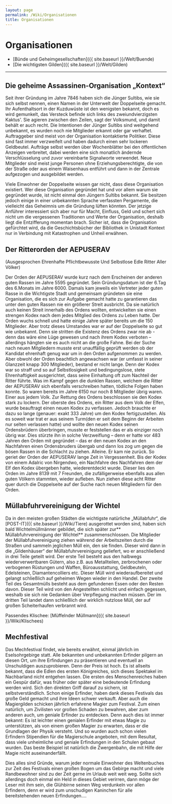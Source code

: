 ```yaml
---
layout: page
permalink: /Wiki/Organisationen
title: Organisationen
---
```


# Organisationen

- [Bünde und Geheimgesellschaften]({{ site.baseurl }}/Welt/Buende)
- [Die wichtigsten Gilden]({{ site.baseurl }}/Welt/Gilden)


***
## Die geheime Assassinen-Organisation &bdquo;Kontext&ldquo;

Seit ihrer Gründung im Jahre 7846 haben sich die Jünger Sultibs, wie sie sich selbst nennen, einen Namen in der Unterwelt der Doppelseite gemacht. Ihr Aufenthaltsort in der Kuzduwüste ist den wenigsten bekannt, doch es wird gemunkelt, das Versteck befinde sich links des zweiundvierzigsten Kaktus&#39;. Sie agieren zwischen den Zeilen, sagt der Volksmund, und damit behält er auch recht. Die Intentionen der Jünger Sultibs sind weitgehend unbekannt, es wurden noch nie Mitglieder erkannt oder gar verhaftet. Auftraggeber sind meist von der Organisation kontaktierte Politiker. Diese sind fast immer verzweifelt und haben dadurch einen sehr lockeren Geldbeutel. Aufträge selbst werden über Wochenblätter bei den öffentlichen Anzeigen verbreitet, dabei werden eine sich monatlich ändernde Verschlüsselung und zuvor vereinbarte Signalworte verwendet. Neue Mitglieder sind meist junge Personen ohne Erziehungsberechtigte, die von der Straße oder aus einem Waisenhaus entführt und dann in der Zentrale aufgezogen und ausgebildet werden.

Viele Einwohner der Doppelseite wissen gar nicht, dass diese Organisation existiert. Wer diese Organisation gegründet hat und vor allem warum sie gegründet wurde, ist nicht einmal den Jüngern Sultibs bekannt. Sie besitzen jedoch einige in einer unbekannten Sprache verfassten Pergamente, die vielleicht das Geheimnis um die Gründung lüften könnten. Der jetzige Anführer interessiert sich aber nur für Macht, Einfluss, Geld und schert sich nicht um die vergessenen Traditionen und Werte der Organisation, deshalb liegt die Entzifferung momentan brach. Sicher ist, dass die Organisation gefürchtet wird, da die Geschichtsbücher der Bibliothek in Unistadt Kontext nur in Verbindung mit Katastrophen und Unheil erwähnen.

<!--[endif]({{ site.baseurl }}/If gte mso 9]><xml><w:WordDocument><w:View>Normal</W:View><w:Zoom>0</W:Zoom><w:TrackMoves /><w:TrackFormatting /><w:HyphenationZone>21</W:HyphenationZone><w:PunctuationKerning /><w:ValidateAgainstSchemas /><w:SaveIfXMLInvalid>false</W:SaveIfXMLInvalid><w:IgnoreMixedContent>false</W:IgnoreMixedContent><w:AlwaysShowPlaceholderText>false</W:AlwaysShowPlaceholderText><w:DoNotPromoteQF /><w:LidThemeOther>DE</W:LidThemeOther><w:LidThemeAsian>X-NONE</W:LidThemeAsian><w:LidThemeComplexScript>X-NONE</W:LidThemeComplexScript><w:Compatibility><w:BreakWrappedTables /><w:SnapToGridInCell /><w:WrapTextWithPunct /><w:UseAsianBreakRules /><w:DontGrowAutofit /><w:SplitPgBreakAndParaMark /><w:DontVertAlignCellWithSp /><w:DontBreakConstrainedForcedTables /><w:DontVertAlignInTxbx /><w:Word11KerningPairs /><w:CachedColBalance /></W:Compatibility><w:BrowserLevel>MicrosoftInternetExplorer4</W:BrowserLevel><m:mathPr><m:mathFont m:val="Cambria Math"/><m:brkBin m:val="before"/><m:brkBinSub m:val="--"/><m:smallFrac m:val="off"/><m:dispDef /><m:lMargin m:val="0"/><m:rMargin m:val="0"/><m:defJc m:val="centerGroup"/><m:wrapIndent m:val="1440"/><m:intLim m:val="subSup"/><m:naryLim m:val="undOvr"/></M:mathPr></W:WordDocument></Xml><!)--><!--[endif]({{ site.baseurl }}/If gte mso 9]><xml><w:LatentStyles DefLockedState="false" DefUnhideWhenUsed="true"DefSemiHidden="true" DefQFormat="false" DefPriority="99"LatentStyleCount="267"><w:LsdException Locked="false" Priority="0" SemiHidden="false"UnhideWhenUsed="false" QFormat="true" Name="Normal"/><w:LsdException Locked="false" Priority="9" SemiHidden="false"UnhideWhenUsed="false" QFormat="true" Name="heading 1"/><w:LsdException Locked="false" Priority="9" QFormat="true" Name="heading 2"/><w:LsdException Locked="false" Priority="9" QFormat="true" Name="heading 3"/><w:LsdException Locked="false" Priority="9" QFormat="true" Name="heading 4"/><w:LsdException Locked="false" Priority="9" QFormat="true" Name="heading 5"/><w:LsdException Locked="false" Priority="9" QFormat="true" Name="heading 6"/><w:LsdException Locked="false" Priority="9" QFormat="true" Name="heading 7"/><w:LsdException Locked="false" Priority="9" QFormat="true" Name="heading 8"/><w:LsdException Locked="false" Priority="9" QFormat="true" Name="heading 9"/><w:LsdException Locked="false" Priority="39" Name="toc 1"/><w:LsdException Locked="false" Priority="39" Name="toc 2"/><w:LsdException Locked="false" Priority="39" Name="toc 3"/><w:LsdException Locked="false" Priority="39" Name="toc 4"/><w:LsdException Locked="false" Priority="39" Name="toc 5"/><w:LsdException Locked="false" Priority="39" Name="toc 6"/><w:LsdException Locked="false" Priority="39" Name="toc 7"/><w:LsdException Locked="false" Priority="39" Name="toc 8"/><w:LsdException Locked="false" Priority="39" Name="toc 9"/><w:LsdException Locked="false" Priority="35" QFormat="true" Name="caption"/><w:LsdException Locked="false" Priority="10" SemiHidden="false"UnhideWhenUsed="false" QFormat="true" Name="Title"/><w:LsdException Locked="false" Priority="1" Name="Default Paragraph Font"/><w:LsdException Locked="false" Priority="11" SemiHidden="false"UnhideWhenUsed="false" QFormat="true" Name="Subtitle"/><w:LsdException Locked="false" Priority="22" SemiHidden="false"UnhideWhenUsed="false" QFormat="true" Name="Strong"/><w:LsdException Locked="false" Priority="20" SemiHidden="false"UnhideWhenUsed="false" QFormat="true" Name="Emphasis"/><w:LsdException Locked="false" Priority="59" SemiHidden="false"UnhideWhenUsed="false" Name="Table Grid"/><w:LsdException Locked="false" UnhideWhenUsed="false" Name="Placeholder Text"/><w:LsdException Locked="false" Priority="1" SemiHidden="false"UnhideWhenUsed="false" QFormat="true" Name="No Spacing"/><w:LsdException Locked="false" Priority="60" SemiHidden="false"UnhideWhenUsed="false" Name="Light Shading"/><w:LsdException Locked="false" Priority="61" SemiHidden="false"UnhideWhenUsed="false" Name="Light List"/><w:LsdException Locked="false" Priority="62" SemiHidden="false"UnhideWhenUsed="false" Name="Light Grid"/><w:LsdException Locked="false" Priority="63" SemiHidden="false"UnhideWhenUsed="false" Name="Medium Shading 1"/><w:LsdException Locked="false" Priority="64" SemiHidden="false"UnhideWhenUsed="false" Name="Medium Shading 2"/><w:LsdException Locked="false" Priority="65" SemiHidden="false"UnhideWhenUsed="false" Name="Medium List 1"/><w:LsdException Locked="false" Priority="66" SemiHidden="false"UnhideWhenUsed="false" Name="Medium List 2"/><w:LsdException Locked="false" Priority="67" SemiHidden="false"UnhideWhenUsed="false" Name="Medium Grid 1"/><w:LsdException Locked="false" Priority="68" SemiHidden="false"UnhideWhenUsed="false" Name="Medium Grid 2"/><w:LsdException Locked="false" Priority="69" SemiHidden="false"UnhideWhenUsed="false" Name="Medium Grid 3"/><w:LsdException Locked="false" Priority="70" SemiHidden="false"UnhideWhenUsed="false" Name="Dark List"/><w:LsdException Locked="false" Priority="71" SemiHidden="false"UnhideWhenUsed="false" Name="Colorful Shading"/><w:LsdException Locked="false" Priority="72" SemiHidden="false"UnhideWhenUsed="false" Name="Colorful List"/><w:LsdException Locked="false" Priority="73" SemiHidden="false"UnhideWhenUsed="false" Name="Colorful Grid"/><w:LsdException Locked="false" Priority="60" SemiHidden="false"UnhideWhenUsed="false" Name="Light Shading Accent 1"/><w:LsdException Locked="false" Priority="61" SemiHidden="false"UnhideWhenUsed="false" Name="Light List Accent 1"/><w:LsdException Locked="false" Priority="62" SemiHidden="false"UnhideWhenUsed="false" Name="Light Grid Accent 1"/><w:LsdException Locked="false" Priority="63" SemiHidden="false"UnhideWhenUsed="false" Name="Medium Shading 1 Accent 1"/><w:LsdException Locked="false" Priority="64" SemiHidden="false"UnhideWhenUsed="false" Name="Medium Shading 2 Accent 1"/><w:LsdException Locked="false" Priority="65" SemiHidden="false"UnhideWhenUsed="false" Name="Medium List 1 Accent 1"/><w:LsdException Locked="false" UnhideWhenUsed="false" Name="Revision"/><w:LsdException Locked="false" Priority="34" SemiHidden="false"UnhideWhenUsed="false" QFormat="true" Name="List Paragraph"/><w:LsdException Locked="false" Priority="29" SemiHidden="false"UnhideWhenUsed="false" QFormat="true" Name="Quote"/><w:LsdException Locked="false" Priority="30" SemiHidden="false"UnhideWhenUsed="false" QFormat="true" Name="Intense Quote"/><w:LsdException Locked="false" Priority="66" SemiHidden="false"UnhideWhenUsed="false" Name="Medium List 2 Accent 1"/><w:LsdException Locked="false" Priority="67" SemiHidden="false"UnhideWhenUsed="false" Name="Medium Grid 1 Accent 1"/><w:LsdException Locked="false" Priority="68" SemiHidden="false"UnhideWhenUsed="false" Name="Medium Grid 2 Accent 1"/><w:LsdException Locked="false" Priority="69" SemiHidden="false"UnhideWhenUsed="false" Name="Medium Grid 3 Accent 1"/><w:LsdException Locked="false" Priority="70" SemiHidden="false"UnhideWhenUsed="false" Name="Dark List Accent 1"/><w:LsdException Locked="false" Priority="71" SemiHidden="false"UnhideWhenUsed="false" Name="Colorful Shading Accent 1"/><w:LsdException Locked="false" Priority="72" SemiHidden="false"UnhideWhenUsed="false" Name="Colorful List Accent 1"/><w:LsdException Locked="false" Priority="73" SemiHidden="false"UnhideWhenUsed="false" Name="Colorful Grid Accent 1"/><w:LsdException Locked="false" Priority="60" SemiHidden="false"UnhideWhenUsed="false" Name="Light Shading Accent 2"/><w:LsdException Locked="false" Priority="61" SemiHidden="false"UnhideWhenUsed="false" Name="Light List Accent 2"/><w:LsdException Locked="false" Priority="62" SemiHidden="false"UnhideWhenUsed="false" Name="Light Grid Accent 2"/><w:LsdException Locked="false" Priority="63" SemiHidden="false"UnhideWhenUsed="false" Name="Medium Shading 1 Accent 2"/><w:LsdException Locked="false" Priority="64" SemiHidden="false"UnhideWhenUsed="false" Name="Medium Shading 2 Accent 2"/><w:LsdException Locked="false" Priority="65" SemiHidden="false"UnhideWhenUsed="false" Name="Medium List 1 Accent 2"/><w:LsdException Locked="false" Priority="66" SemiHidden="false"UnhideWhenUsed="false" Name="Medium List 2 Accent 2"/><w:LsdException Locked="false" Priority="67" SemiHidden="false"UnhideWhenUsed="false" Name="Medium Grid 1 Accent 2"/><w:LsdException Locked="false" Priority="68" SemiHidden="false"UnhideWhenUsed="false" Name="Medium Grid 2 Accent 2"/><w:LsdException Locked="false" Priority="69" SemiHidden="false"UnhideWhenUsed="false" Name="Medium Grid 3 Accent 2"/><w:LsdException Locked="false" Priority="70" SemiHidden="false"UnhideWhenUsed="false" Name="Dark List Accent 2"/><w:LsdException Locked="false" Priority="71" SemiHidden="false"UnhideWhenUsed="false" Name="Colorful Shading Accent 2"/><w:LsdException Locked="false" Priority="72" SemiHidden="false"UnhideWhenUsed="false" Name="Colorful List Accent 2"/><w:LsdException Locked="false" Priority="73" SemiHidden="false"UnhideWhenUsed="false" Name="Colorful Grid Accent 2"/><w:LsdException Locked="false" Priority="60" SemiHidden="false"UnhideWhenUsed="false" Name="Light Shading Accent 3"/><w:LsdException Locked="false" Priority="61" SemiHidden="false"UnhideWhenUsed="false" Name="Light List Accent 3"/><w:LsdException Locked="false" Priority="62" SemiHidden="false"UnhideWhenUsed="false" Name="Light Grid Accent 3"/><w:LsdException Locked="false" Priority="63" SemiHidden="false"UnhideWhenUsed="false" Name="Medium Shading 1 Accent 3"/><w:LsdException Locked="false" Priority="64" SemiHidden="false"UnhideWhenUsed="false" Name="Medium Shading 2 Accent 3"/><w:LsdException Locked="false" Priority="65" SemiHidden="false"UnhideWhenUsed="false" Name="Medium List 1 Accent 3"/><w:LsdException Locked="false" Priority="66" SemiHidden="false"UnhideWhenUsed="false" Name="Medium List 2 Accent 3"/><w:LsdException Locked="false" Priority="67" SemiHidden="false"UnhideWhenUsed="false" Name="Medium Grid 1 Accent 3"/><w:LsdException Locked="false" Priority="68" SemiHidden="false"UnhideWhenUsed="false" Name="Medium Grid 2 Accent 3"/><w:LsdException Locked="false" Priority="69" SemiHidden="false"UnhideWhenUsed="false" Name="Medium Grid 3 Accent 3"/><w:LsdException Locked="false" Priority="70" SemiHidden="false"UnhideWhenUsed="false" Name="Dark List Accent 3"/><w:LsdException Locked="false" Priority="71" SemiHidden="false"UnhideWhenUsed="false" Name="Colorful Shading Accent 3"/><w:LsdException Locked="false" Priority="72" SemiHidden="false"UnhideWhenUsed="false" Name="Colorful List Accent 3"/><w:LsdException Locked="false" Priority="73" SemiHidden="false"UnhideWhenUsed="false" Name="Colorful Grid Accent 3"/><w:LsdException Locked="false" Priority="60" SemiHidden="false"UnhideWhenUsed="false" Name="Light Shading Accent 4"/><w:LsdException Locked="false" Priority="61" SemiHidden="false"UnhideWhenUsed="false" Name="Light List Accent 4"/><w:LsdException Locked="false" Priority="62" SemiHidden="false"UnhideWhenUsed="false" Name="Light Grid Accent 4"/><w:LsdException Locked="false" Priority="63" SemiHidden="false"UnhideWhenUsed="false" Name="Medium Shading 1 Accent 4"/><w:LsdException Locked="false" Priority="64" SemiHidden="false"UnhideWhenUsed="false" Name="Medium Shading 2 Accent 4"/><w:LsdException Locked="false" Priority="65" SemiHidden="false"UnhideWhenUsed="false" Name="Medium List 1 Accent 4"/><w:LsdException Locked="false" Priority="66" SemiHidden="false"UnhideWhenUsed="false" Name="Medium List 2 Accent 4"/><w:LsdException Locked="false" Priority="67" SemiHidden="false"UnhideWhenUsed="false" Name="Medium Grid 1 Accent 4"/><w:LsdException Locked="false" Priority="68" SemiHidden="false"UnhideWhenUsed="false" Name="Medium Grid 2 Accent 4"/><w:LsdException Locked="false" Priority="69" SemiHidden="false"UnhideWhenUsed="false" Name="Medium Grid 3 Accent 4"/><w:LsdException Locked="false" Priority="70" SemiHidden="false"UnhideWhenUsed="false" Name="Dark List Accent 4"/><w:LsdException Locked="false" Priority="71" SemiHidden="false"UnhideWhenUsed="false" Name="Colorful Shading Accent 4"/><w:LsdException Locked="false" Priority="72" SemiHidden="false"UnhideWhenUsed="false" Name="Colorful List Accent 4"/><w:LsdException Locked="false" Priority="73" SemiHidden="false"UnhideWhenUsed="false" Name="Colorful Grid Accent 4"/><w:LsdException Locked="false" Priority="60" SemiHidden="false"UnhideWhenUsed="false" Name="Light Shading Accent 5"/><w:LsdException Locked="false" Priority="61" SemiHidden="false"UnhideWhenUsed="false" Name="Light List Accent 5"/><w:LsdException Locked="false" Priority="62" SemiHidden="false"UnhideWhenUsed="false" Name="Light Grid Accent 5"/><w:LsdException Locked="false" Priority="63" SemiHidden="false"UnhideWhenUsed="false" Name="Medium Shading 1 Accent 5"/><w:LsdException Locked="false" Priority="64" SemiHidden="false"UnhideWhenUsed="false" Name="Medium Shading 2 Accent 5"/><w:LsdException Locked="false" Priority="65" SemiHidden="false"UnhideWhenUsed="false" Name="Medium List 1 Accent 5"/><w:LsdException Locked="false" Priority="66" SemiHidden="false"UnhideWhenUsed="false" Name="Medium List 2 Accent 5"/><w:LsdException Locked="false" Priority="67" SemiHidden="false"UnhideWhenUsed="false" Name="Medium Grid 1 Accent 5"/><w:LsdException Locked="false" Priority="68" SemiHidden="false"UnhideWhenUsed="false" Name="Medium Grid 2 Accent 5"/><w:LsdException Locked="false" Priority="69" SemiHidden="false"UnhideWhenUsed="false" Name="Medium Grid 3 Accent 5"/><w:LsdException Locked="false" Priority="70" SemiHidden="false"UnhideWhenUsed="false" Name="Dark List Accent 5"/><w:LsdException Locked="false" Priority="71" SemiHidden="false"UnhideWhenUsed="false" Name="Colorful Shading Accent 5"/><w:LsdException Locked="false" Priority="72" SemiHidden="false"UnhideWhenUsed="false" Name="Colorful List Accent 5"/><w:LsdException Locked="false" Priority="73" SemiHidden="false"UnhideWhenUsed="false" Name="Colorful Grid Accent 5"/><w:LsdException Locked="false" Priority="60" SemiHidden="false"UnhideWhenUsed="false" Name="Light Shading Accent 6"/><w:LsdException Locked="false" Priority="61" SemiHidden="false"UnhideWhenUsed="false" Name="Light List Accent 6"/><w:LsdException Locked="false" Priority="62" SemiHidden="false"UnhideWhenUsed="false" Name="Light Grid Accent 6"/><w:LsdException Locked="false" Priority="63" SemiHidden="false"UnhideWhenUsed="false" Name="Medium Shading 1 Accent 6"/><w:LsdException Locked="false" Priority="64" SemiHidden="false"UnhideWhenUsed="false" Name="Medium Shading 2 Accent 6"/><w:LsdException Locked="false" Priority="65" SemiHidden="false"UnhideWhenUsed="false" Name="Medium List 1 Accent 6"/><w:LsdException Locked="false" Priority="66" SemiHidden="false"UnhideWhenUsed="false" Name="Medium List 2 Accent 6"/><w:LsdException Locked="false" Priority="67" SemiHidden="false"UnhideWhenUsed="false" Name="Medium Grid 1 Accent 6"/><w:LsdException Locked="false" Priority="68" SemiHidden="false"UnhideWhenUsed="false" Name="Medium Grid 2 Accent 6"/><w:LsdException Locked="false" Priority="69" SemiHidden="false"UnhideWhenUsed="false" Name="Medium Grid 3 Accent 6"/><w:LsdException Locked="false" Priority="70" SemiHidden="false"UnhideWhenUsed="false" Name="Dark List Accent 6"/><w:LsdException Locked="false" Priority="71" SemiHidden="false"UnhideWhenUsed="false" Name="Colorful Shading Accent 6"/><w:LsdException Locked="false" Priority="72" SemiHidden="false"UnhideWhenUsed="false" Name="Colorful List Accent 6"/><w:LsdException Locked="false" Priority="73" SemiHidden="false"UnhideWhenUsed="false" Name="Colorful Grid Accent 6"/><w:LsdException Locked="false" Priority="19" SemiHidden="false"UnhideWhenUsed="false" QFormat="true" Name="Subtle Emphasis"/><w:LsdException Locked="false" Priority="21" SemiHidden="false"UnhideWhenUsed="false" QFormat="true" Name="Intense Emphasis"/><w:LsdException Locked="false" Priority="31" SemiHidden="false"UnhideWhenUsed="false" QFormat="true" Name="Subtle Reference"/><w:LsdException Locked="false" Priority="32" SemiHidden="false"UnhideWhenUsed="false" QFormat="true" Name="Intense Reference"/><w:LsdException Locked="false" Priority="33" SemiHidden="false"UnhideWhenUsed="false" QFormat="true" Name="Book Title"/><w:LsdException Locked="false" Priority="37" Name="Bibliography"/><w:LsdException Locked="false" Priority="39" QFormat="true" Name="TOC Heading"/></W:LatentStyles></Xml><!)--><!--[endif]({{ site.baseurl }}/If gte mso 10]><style>/* Style Definitions */Table.MsoNormalTable{mso-style-name:„Normale Tabelle“;mso-tstyle-rowband-size:0;mso-tstyle-colband-size:0;mso-style-noshow:yes;mso-style-priority:99;mso-style-qformat:yes;mso-style-parent:„„;mso-padding-alt:0cm 5.4pt 0cm 5.4pt;mso-para-margin-top:0cm;mso-para-margin-right:0cm;mso-para-margin-bottom:10.0pt;mso-para-margin-left:0cm;line-height:115%;mso-pagination:widow-orphan;font-size:11.0pt;font-family:“Calibri„,“sans-serif„;mso-ascii-font-family:Calibri;mso-ascii-theme-font:minor-latin;mso-fareast-font-family:“Times New Roman“;mso-fareast-theme-font:minor-fareast;mso-hansi-font-family:Calibri;mso-hansi-theme-font:minor-latin;}</Style><!)-->
## Der Ritterorden der AEPUSERAV

(Ausgesprochen Ehrenhafte Pflichtbewusste Und Selbstlose Edle Ritter Aller Völker)

Der Orden der AEPUSERAV wurde kurz nach dem Erscheinen der anderen guten Rassen im Jahre 5595 gegründet. Sein Gründungsdatum ist der 6.Tag des 6.Monats im Jahre 6000. Damals kam jeweils ein Vertreter jeder guten Rasse in die Wichtigste Stadt und gemeinsam gründeten sie eine Organisation, die es sich zur Aufgabe gemacht hatte zu garantieren das unter den guten Rassen nie ein größerer Streit ausbricht. Da sie natürlich auch keinen Streit innerhalb des Ordens wollten, entwickelten sie einen strengen Kodex nach dem jedes Mitglied des Ordens zu Leben hatte. Der Orden wuchs schnell und hatte einige Jahre später bereits um die 150 Mitglieder. Aber trotz dieses Umstandes war er auf der Doppelseite so gut wie unbekannt. Denn sie stritten die Existenz des Ordens zwar nie ab - denn das wäre eine Lüge gewesen und nach ihrem Kodex verboten &ndash; allerdings hängten sie es auch nicht an die große Fahne. Bei der Suche nach neuen Mitgliedern musste erst unauffällig geprüft werden ob der Kandidat ehrenhaft genug war um in den Orden aufgenommen zu werden. Aber obwohl der Orden beachtlich angewachsen war (er umfasst in seiner Glanzzeit knapp 300 Mitglieder), bestand er nicht lange. Denn der Kodex war so straff und so auf Selbstlosigkeit und bedingungslose, stete Ehrenhaftigkeit ausgerichtet, dass seine Einhaltung oft zum Nachteil der Ritter führte. Was im Kampf gegen die dunklen Rassen, welchem die Ritter der AEPUSERAV sich ebenfalls verschreiben hatten, tödliche Folgen haben konnte. So waren bereits im Jahre 6150 nur noch 8 Mitglieder übrig waren. Einer aus jedem Volk. Zur Rettung des Ordens beschlossen sie den Kodex stark zu lockern. Der oberste des Ordens, ein Ritter aus dem Volk der Elfen, wurde beauftragt einen neuen Kodex zu verfassen. Jedoch brauchte er dazu so lange (genauer: exakt 333 Jahre) um den Kodex fertigzustellen. Als es soweit war trat er aus seinem Turm(den er seit dem Beginn der Arbeiten nur selten verlassen hatte) und wollte den neuen Kodex seinen Ordensbrüdern überbringen, musste er feststellen das er als einziger noch übrig war. Dies stürzte ihn in solche Verzweiflung &ndash; denn er hatte vor 483 Jahren den Orden mit gegründet &ndash; das er den neuen Kodex an den Nachfahren einen Ordensbruders übergab und dann los zog um gegen die bösen Rassen in die Schlacht zu ziehen. Alleine. Er kam nie zurück. So geriet der Orden der AEPUSERAV lange Zeit in Vergessenheit. Bis der Kodex von einem Adalric von Nirgendwo, ein Nachfahre des Nachfahren dem der Elf den Kodex übergeben hatte, wiederentdeckt wurde. Dieser lies den Orden im Jahre 8139 mit 7 Freunden, die zufälligerweise ebenfalls aus allen guten Völkern stammten, wieder aufleben. Nun ziehen diese acht Ritter quer durch die Doppelseite auf der Suche nach neuen Mitgliedern für den Orden.

## Müllabfuhrvereinigung der Wichtel

Da in den meisten großen Städten die wichtigste natürliche &bdquo;Müllabfuhr&ldquo;, die [POST-IT]({{ site.baseurl }}/Wiki/Tiere) ausgerottet worden sind, haben sich bald Wichtelmüllmänner gebildet, die sich später zur** Müllabfuhrvereinigung der Wichtel** zusammenschlossen. Die Mitglieder der Müllabfuhvereinigung ziehen während der Arbeitszeiten durch die Straßen und sammeln jeglichen Müll ein, den sie finden. Dieser wird dann in die &bdquo;Gildenhäuser&ldquo; der Müllabfuhrvereinigung geliefert, wo er anschließend in drei Teile geteilt wird. Der erste Teil besteht aus den halbwegs wiederverwertbaren Gütern, also z.B. aus Metallteilen, zerbrochenen oder verbogenen Rüstungen und Waffen, Büroausstattung, Geldbeuteln, Edelsteinen, Diamantencolliers etc. Dieser Müll wird wiederaufbereitet und gelangt schließlich auf geheimen Wegen wieder in den Handel. Der zweite Teil des Gesamtmülls besteht aus dem gefundenen Essen oder den Resten davon. Dieser Teil wird von den Angestellten schlicht und einfach gegessen, weshalb sie sich nie Gedanken über Verpflegung machen müssen. Der im dritten Teil landet dann schließlich der wirklich nutzlose Müll, der auf großen Scheiterhaufen verbrannt wird.

Passendes Klischee: [Müffelnder Müllmann]({{ site.baseurl }}/Wiki/Klischees)

## Mechfestival

Das Mechfestival findet, wie bereits erwähnt, einmal jährlich im Eselsohrgebirge statt. Alle bekannten und unbekannten Erfinder pilgern an diesen Ort, um ihre Erfindungen zu präsentieren und eventuell an Unschuldigen auszuprobieren. Denn der Preis ist hoch. Es ist allseits bekannt, dass die Edlen des ersten Königreiches, sich dieses Spektakel im Nachbarland nicht entgehen lassen. Die ersten des Menschenreiches haben ein Gespür dafür, was früher oder später eine bedeutende Erfindung werden wird. Sich den direkten Griff darauf zu sichern, ist selbstverständlich. Schon einige Erfinder, haben dank dieses Festivals das große Geld gemacht und ihre Ideen schwer verkauft. Aber auch die Magiergilden schicken jährlich erfahrene Magier zum Festival. Zum einen natürlich, um Zivilisten vor großen Schaden zu bewahren, aber zum anderen auch, um geniale Erfinder zu entdecken. Denn auch dies ist immer bekannt: Es ist leichter einen genialen Erfinder mit etwas Magie zu unterstützen, als von einem großen Magier zu erwarten, dass er die Grundlagen der Physik versteht. Und so wurden auch schon vielen Erfindern Stipendien für die Magierschule angeboten, mit dem Resultat, dass viele unheimliche und geniale Erfindungen in den Schulen gebaut wurden. Das beste Beispiel ist natürlich die Zwergenbahn, die mit Hilfe der Magie nicht auseinanderfällt. 

Dies alles sind Gründe, warum jeder normale Einwohner des Weltenbuches zur Zeit des Festivals einen großen Bogen um das Gebirge macht und viele Randbewohner sind zu der Zeit gerne im Urlaub weit weit weg. Sollte sich allerdings doch einmal ein Held in dieses Gebiet verirren, dann möge der Leser mit ihm sein, die Glühbirne seinen Weg verdunkeln vor allen Erfindern, denn er wird zum unschudigen Kaninchen für alle bereitstehenden neuen Erfindungen....

##  

